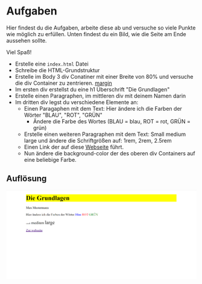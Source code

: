 # Aufgaben

Hier findest du die Aufgaben, arbeite diese ab und versuche so viele Punkte wie möglich zu erfüllen. Unten findest du ein Bild, wie die Seite am Ende aussehen sollte.

Viel Spaß!

- Erstelle eine `index.html` Datei
- Schreibe die HTML-Grundstruktur
- Erstelle im Body 3 div Conatiner mit einer Breite von 80% und versuche die div Container zu zentrieren. [margin](https://www.w3schools.com/css/css_margin.asp)
- Im ersten div erstellst du eine h1 Überschrift "Die Grundlagen"
- Erstelle einen Paragraphen, im mittleren div mit deinem Namen darin
- Im dritten div legst du verschiedene Elemente an:
  - Einen Paragaphen mit dem Text: Hier ändere ich die Farben der Wörter "BLAU", "ROT", "GRÜN"
    - Ändere die Farbe des Wortes (BLAU = blau, ROT = rot, GRÜN = grün)
  - Erstelle einen weiteren Paragraphen mit dem Text: Small medium large und
    ändere die Schriftgrößen auf: 1rem, 2rem, 2.5rem
  - Einen Link der auf diese [Webseite](https://www.w3schools.com/html/html_links.asp) führt.
  - Nun ändere die background-color der des oberen div Containers auf eine beliebige Farbe.

## Auflösung

![Grundlagen Vorlage](../../images/grundlagen.PNG)
